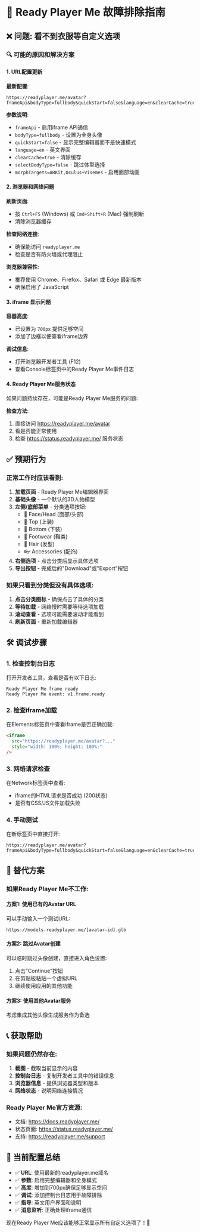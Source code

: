 # 🔧 Ready Player Me 故障排除指南

## ❌ 问题: 看不到衣服等自定义选项

### 🔍 可能的原因和解决方案

#### **1. URL配置更新**
**最新配置**:
```
https://readyplayer.me/avatar?frameApi&bodyType=fullbody&quickStart=false&language=en&clearCache=true&selectBodyType=false&morphTargets=ARKit,Oculus+Visemes
```

**参数说明**:
- `frameApi` - 启用iframe API通信
- `bodyType=fullbody` - 设置为全身头像
- `quickStart=false` - 显示完整编辑器而不是快速模式
- `language=en` - 英文界面
- `clearCache=true` - 清除缓存
- `selectBodyType=false` - 跳过体型选择
- `morphTargets=ARKit,Oculus+Visemes` - 启用面部动画

#### **2. 浏览器和网络问题**

**刷新页面**:
- 按 `Ctrl+F5` (Windows) 或 `Cmd+Shift+R` (Mac) 强制刷新
- 清除浏览器缓存

**检查网络连接**:
- 确保能访问 `readyplayer.me`
- 检查是否有防火墙或代理阻止

**浏览器兼容性**:
- 推荐使用 Chrome、Firefox、Safari 或 Edge 最新版本
- 确保启用了 JavaScript

#### **3. iframe 显示问题**

**容器高度**:
- 已设置为 `700px` 提供足够空间
- 添加了边框以便查看iframe边界

**调试信息**:
- 打开浏览器开发者工具 (F12)
- 查看Console标签页中的Ready Player Me事件日志

#### **4. Ready Player Me服务状态**

如果问题持续存在，可能是Ready Player Me服务的问题:

**检查方法**:
1. 直接访问 https://readyplayer.me/avatar
2. 看是否能正常使用
3. 检查 https://status.readyplayer.me/ 服务状态

## ✅ 预期行为

### **正常工作时应该看到**:
1. **加载页面** - Ready Player Me编辑器界面
2. **基础头像** - 一个默认的3D人物模型
3. **左侧/底部菜单** - 分类选项按钮:
   - 👤 Face/Head (面部/头部)
   - 👕 Top (上装)
   - 👖 Bottom (下装) 
   - 👟 Footwear (鞋类)
   - 🎨 Hair (发型)
   - 👓 Accessories (配饰)
4. **右侧选项** - 点击分类后显示具体选项
5. **导出按钮** - 完成后的"Download"或"Export"按钮

### **如果只看到分类但没有具体选项**:
1. **点击分类图标** - 确保点击了具体的分类
2. **等待加载** - 网络慢时需要等待选项加载
3. **滚动查看** - 选项可能需要滚动才能看到
4. **刷新页面** - 重新加载编辑器

## 🛠️ 调试步骤

### **1. 检查控制台日志**
打开开发者工具，查看是否有以下日志:
```
Ready Player Me frame ready
Ready Player Me event: v1.frame.ready
```

### **2. 检查iframe加载**
在Elements标签页中查看iframe是否正确加载:
```html
<iframe 
  src="https://readyplayer.me/avatar?..."
  style="width: 100%; height: 100%;"
/>
```

### **3. 网络请求检查**
在Network标签页中查看:
- iframe的HTML请求是否成功 (200状态)
- 是否有CSS/JS文件加载失败

### **4. 手动测试**
在新标签页中直接打开:
```
https://readyplayer.me/avatar?frameApi&bodyType=fullbody&quickStart=false&language=en&clearCache=true&selectBodyType=false&morphTargets=ARKit,Oculus+Visemes
```

## 🔄 替代方案

### **如果Ready Player Me不工作**:

#### **方案1: 使用已有的Avatar URL**
可以手动输入一个测试URL:
```
https://models.readyplayer.me/[avatar-id].glb
```

#### **方案2: 跳过Avatar创建**
可以临时跳过头像创建，直接进入角色设置:
1. 点击"Continue"按钮
2. 在剪贴板粘贴一个虚拟URL
3. 继续使用应用的其他功能

#### **方案3: 使用其他Avatar服务**
考虑集成其他头像生成服务作为备选

## 📞 获取帮助

### **如果问题仍然存在**:
1. **截图** - 截取当前显示的内容
2. **控制台日志** - 复制开发者工具中的错误信息
3. **浏览器信息** - 提供浏览器类型和版本
4. **网络状态** - 说明网络连接情况

### **Ready Player Me官方资源**:
- 文档: https://docs.readyplayer.me/
- 状态页面: https://status.readyplayer.me/
- 支持: https://readyplayer.me/support

## 🎯 当前配置总结

- ✅ **URL**: 使用最新的readyplayer.me域名
- ✅ **参数**: 启用完整编辑器和全身模式
- ✅ **高度**: 增加到700px确保足够显示空间
- ✅ **调试**: 添加控制台日志用于故障排除
- ✅ **指导**: 英文用户界面和说明
- ✅ **消息监听**: 正确处理iframe通信

现在Ready Player Me应该能够正常显示所有自定义选项了！🎊